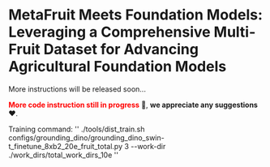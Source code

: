 # MetaFruit Meets Foundation Models: Leveraging a Comprehensive  Multi-Fruit Dataset for Advancing Agricultural Foundation Models
More instructions will be released soon...

**<font color='red'>More code instruction still in progress</font>**  🚀, **we appreciate any suggestions** ❤️.

Training command:
''
./tools/dist_train.sh configs/grounding_dino/grounding_dino_swin-t_finetune_8xb2_20e_fruit_total.py 3 --work-dir ./work_dirs/total_work_dirs_10e
''
